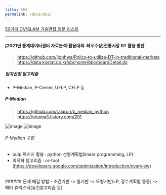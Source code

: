 ```yaml
---
title: 정보
permalink: /docs/BK1/
---
```



[50가지 CV/SLAM 기술면접 질문 리스트](http://www.cv-learn.com/20210221-50-CV-SLAM-interview-questions/)  


----------

#### [2021년 통계데이터센터 자료분석·활용대회-최우수상]전통시장 DT 활용 방안  
> https://github.com/jjonhwa/Policy-to-utilize-DT-in-traditional-markets  
> https://data.kostat.go.kr/sbchome/bbs/boardDetail.do  


##### 입지선정 알고리즘  
- P-Median, P-Center, UFLP, CFLP 등  

##### P-Median  
> https://github.com/ralaruri/p_median_python  
> https://totoma3.tistory.com/201  

![image](https://user-images.githubusercontent.com/57220434/170043779-ffe17f03-2d16-42ab-86e4-293ec78e1ef6.png)
![image](https://user-images.githubusercontent.com/57220434/170043867-aac63732-bc28-4502-98aa-033c4b24fe34.png)

###### P-Median 구현  
- pulp 팩키지 활용 : python 선형계획법(linear programming, LP)  
- 최적화 알고리즘 : or-tool (https://developers.google.com/optimization/introduction/overview)  
</br>
###### 문제 해결 방법  
- 조건기반 -> 룰기반 -> 모형기반(LP, 정수계획법 등등) -> 메타 휴리스틱(유전알고리즘 등)  



